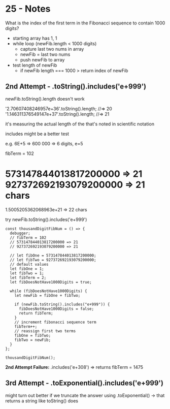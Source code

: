 # 25 - Notes

What is the index of the first term in the Fibonacci sequence to contain 1000 digits?

- starting array has 1, 1
- while loop (newFib.length < 1000 digits)
  - capture last two nums in array
  - newFib = last two nums
  - push newFib to array
- test length of newFib
  - if newFib length === 1000 > return index of newFib

## 2nd Attempt - .toString().includes('e+999')

newFib.toString().length doesn't work

'2.70607408246957e+36'.toString().length; //=> 20
'1.146311376549147e+37'.toString().length; //=> 21

it's measuring the actual length of the that's noted in scientific notation

includes might be a better test

e.g. 6E+5 => 600 000 => 6 digits, e=5

fibTerm = 102

573147844013817200000 => 21
927372692193079200000 => 21 chars
=
1.5005205362068963e+21 => 22 chars

try newFib.toString().includes('e+999')

```
const thousandDigitFibNum = () => {
  debugger;
  // fibTerm = 102
  // 573147844013817200000 => 21
  // 927372692193079200000 => 21

  // let fibOne = 573147844013817200000;
  // let fibTwo = 927372692193079200000;
  // default values
  let fibOne = 1;
  let fibTwo = 1;
  let fibTerm = 2;
  let fibDoesNotHave1000Digits = true;

  while (fibDoesNotHave1000Digits) {
    let newFib = fibOne + fibTwo;

    if (newFib.toString().includes("e+999")) {
      fibDoesNotHave1000Digits = false;
      return fibTerm;
    }
    // increment fibonacci sequence term
    fibTerm++;
    // reassign first two terms
    fibOne = fibTwo;
    fibTwo = newFib;
  }
};

thousandDigitFibNum();
```

**2nd Attempt Failure:** .includes('e+308') => returns fibTerm = 1475

## 3rd Attempt - .toExponential().includes('e+999')

might turn out better if we truncate the answer using .toExponential()
-> that returns a string like toString() does
